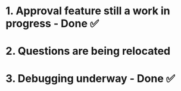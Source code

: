 # 1. Approval feature still a work in progress - Done ✅
# 2. Questions are being relocated
# 3. Debugging underway - Done ✅
